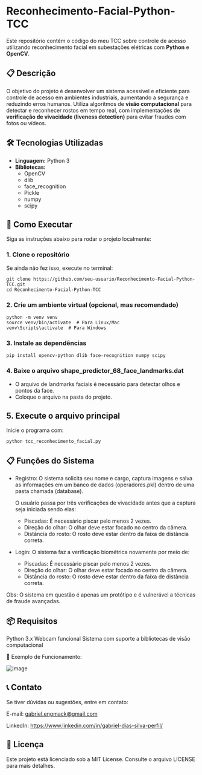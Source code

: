 # Reconhecimento-Facial-Python-TCC  
Este repositório contém o código do meu TCC sobre controle de acesso utilizando reconhecimento facial em subestações elétricas com **Python** e **OpenCV**.

## 📋 Descrição  
O objetivo do projeto é desenvolver um sistema acessível e eficiente para controle de acesso em ambientes industriais, aumentando a segurança e reduzindo erros humanos. Utiliza algoritmos de **visão computacional** para detectar e reconhecer rostos em tempo real, com implementações de **verificação de vivacidade (liveness detection)** para evitar fraudes com fotos ou vídeos.

## 🛠️ Tecnologias Utilizadas  
- **Linguagem:** Python 3  
- **Bibliotecas:**  
  - OpenCV  
  - dlib  
  - face_recognition
  - Pickle 
  - numpy
  - scipy  

## 🚀 Como Executar  
Siga as instruções abaixo para rodar o projeto localmente:

### 1. Clone o repositório  
Se ainda não fez isso, execute no terminal:  
```
git clone https://github.com/seu-usuario/Reconhecimento-Facial-Python-TCC.git
cd Reconhecimento-Facial-Python-TCC
```

### 2. Crie um ambiente virtual (opcional, mas recomendado)
```
python -m venv venv
source venv/bin/activate  # Para Linux/Mac  
venv\Scripts\activate  # Para Windows
```
### 3. Instale as dependências
```
pip install opencv-python dlib face-recognition numpy scipy
```

### 4. Baixe o arquivo shape_predictor_68_face_landmarks.dat
- O arquivo de landmarks faciais é necessário para detectar olhos e pontos da face.
- Coloque o arquivo na pasta do projeto.

## 5. Execute o arquivo principal
Inicie o programa com:

```
python tcc_reconhecimento_facial.py
```
## 📋 Funções do Sistema

- Registro: O sistema solicita seu nome e cargo, captura imagens e salva as informações em um banco de dados (operadores.pkl) dentro de uma pasta chamada (database).

  O usuário passa por três verificações de vivacidade antes que a captura seja iniciada sendo elas:
    - Piscadas: É necessário piscar pelo menos 2 vezes.
    - Direção do olhar: O olhar deve estar focado no centro da câmera.
    - Distância do rosto: O rosto deve estar dentro da faixa de distância correta.

- Login: O sistema faz a verificação biométrica novamente por meio de:
  - Piscadas: É necessário piscar pelo menos 2 vezes.
  - Direção do olhar: O olhar deve estar focado no centro da câmera.
  - Distância do rosto: O rosto deve estar dentro da faixa de distância correta.

Obs: O sistema em questão é apenas um protótipo e é vulnerável a técnicas de fraude avançadas.

## 📦 Requisitos
Python 3.x
Webcam funcional
Sistema com suporte a bibliotecas de visão computacional

🎥 Exemplo de Funcionamento:



![image](https://github.com/user-attachments/assets/2faa11d1-8b20-41e4-af50-291339d2f40b)


## 📞 Contato
Se tiver dúvidas ou sugestões, entre em contato:

E-mail: gabriel.engmack@gmail.com

LinkedIn: https://www.linkedin.com/in/gabriel-dias-silva-perfil/

## 📜 Licença
Este projeto está licenciado sob a MIT License. Consulte o arquivo LICENSE para mais detalhes.
